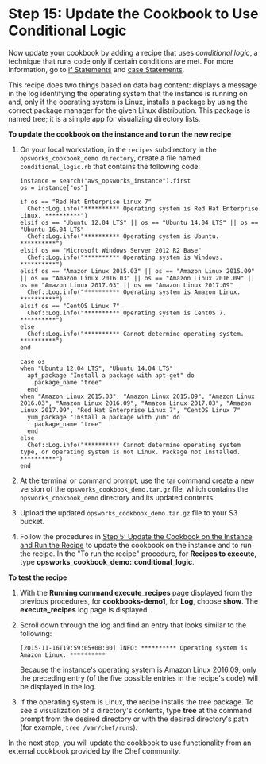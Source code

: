 # Step 15: Update the Cookbook to Use Conditional Logic<a name="gettingstarted-cookbooks-conditional-logic"></a>

Now update your cookbook by adding a recipe that uses *conditional logic*, a technique that runs code only if certain conditions are met\. For more information, go to [if Statements](https://docs.chef.io/dsl_recipe.html#if-statements) and [case Statements](https://docs.chef.io/dsl_recipe.html#case-statements)\.

This recipe does two things based on data bag content: displays a message in the log identifying the operating system that the instance is running on and, only if the operating system is Linux, installs a package by using the correct package manager for the given Linux distribution\. This package is named tree; it is a simple app for visualizing directory lists\.

**To update the cookbook on the instance and to run the new recipe**

1. On your local workstation, in the `recipes` subdirectory in the `opsworks_cookbook_demo directory`, create a file named `conditional_logic.rb` that contains the following code:

   ```
   instance = search("aws_opsworks_instance").first
   os = instance["os"]
   
   if os == "Red Hat Enterprise Linux 7"
     Chef::Log.info("********** Operating system is Red Hat Enterprise Linux. **********")
   elsif os == "Ubuntu 12.04 LTS" || os == "Ubuntu 14.04 LTS" || os == "Ubuntu 16.04 LTS"
     Chef::Log.info("********** Operating system is Ubuntu. **********") 
   elsif os == "Microsoft Windows Server 2012 R2 Base"
     Chef::Log.info("********** Operating system is Windows. **********")
   elsif os == "Amazon Linux 2015.03" || os == "Amazon Linux 2015.09" || os == "Amazon Linux 2016.03" || os == "Amazon Linux 2016.09" || os == "Amazon Linux 2017.03" || os == "Amazon Linux 2017.09"
     Chef::Log.info("********** Operating system is Amazon Linux. **********")
   elsif os == "CentOS Linux 7"
     Chef::Log.info("********** Operating system is CentOS 7. **********")
   else
     Chef::Log.info("********** Cannot determine operating system. **********")
   end
   
   case os
   when "Ubuntu 12.04 LTS", "Ubuntu 14.04 LTS"
     apt_package "Install a package with apt-get" do
       package_name "tree"
     end
   when "Amazon Linux 2015.03", "Amazon Linux 2015.09", "Amazon Linux 2016.03", "Amazon Linux 2016.09", "Amazon Linux 2017.03", "Amazon Linux 2017.09", "Red Hat Enterprise Linux 7", "CentOS Linux 7"
     yum_package "Install a package with yum" do
       package_name "tree"
     end
   else
     Chef::Log.info("********** Cannot determine operating system type, or operating system is not Linux. Package not installed. **********")
   end
   ```

1. At the terminal or command prompt, use the tar command create a new version of the `opsworks_cookbook_demo.tar.gz` file, which contains the `opsworks_cookbook_demo` directory and its updated contents\.

1. Upload the updated `opsworks_cookbook_demo.tar.gz` file to your S3 bucket\.

1. Follow the procedures in [Step 5: Update the Cookbook on the Instance and Run the Recipe](gettingstarted-cookbooks-copy-cookbook.md) to update the cookbook on the instance and to run the recipe\. In the "To run the recipe" procedure, for **Recipes to execute**, type **opsworks\_cookbook\_demo::conditional\_logic**\. 

**To test the recipe**

1. With the **Running command execute\_recipes** page displayed from the previous procedures, for **cookbooks\-demo1**, for **Log**, choose **show**\. The **execute\_recipes** log page is displayed\.

1. Scroll down through the log and find an entry that looks similar to the following:

   ```
   [2015-11-16T19:59:05+00:00] INFO: ********** Operating system is Amazon Linux. **********
   ```

   Because the instance's operating system is Amazon Linux 2016\.09, only the preceding entry \(of the five possible entries in the recipe's code\) will be displayed in the log\. 

1. If the operating system is Linux, the recipe installs the tree package\. To see a visualization of a directory's contents, type **tree** at the command prompt from the desired directory or with the desired directory's path \(for example, `tree /var/chef/runs`\)\.

In the next step, you will update the cookbook to use functionality from an external cookbook provided by the Chef community\.